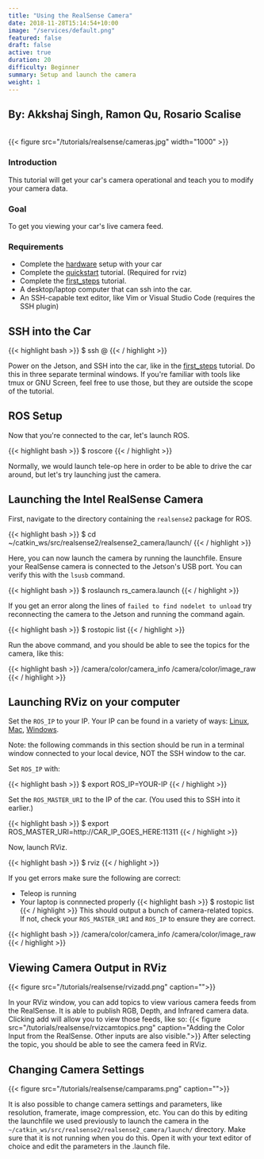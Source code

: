 ```yaml
---
title: "Using the RealSense Camera"
date: 2018-11-28T15:14:54+10:00
image: "/services/default.png"
featured: false
draft: false
active: true
duration: 20 
difficulty: Beginner 
summary: Setup and launch the camera
weight: 1
---
```


<h2> By: Akkshaj Singh, Ramon Qu, Rosario Scalise</h2>

<br>
{{< figure src="/tutorials/realsense/cameras.jpg" width="1000" >}}
<br>

### Introduction
This tutorial will get your car's camera operational and teach you to modify your camera data.

### Goal 
To get you viewing your car's live camera feed.

### Requirements
  - Complete the [hardware](/hardware/build_instructions) setup with your car
  - Complete the [quickstart](/tutorials/quickstart) tutorial. (Required for rviz)
  - Complete the [first_steps](/tutorials/first_steps/) tutorial.
  - A desktop/laptop computer that can ssh into the car.
  - An SSH-capable text editor, like Vim or Visual Studio Code (requires the SSH plugin)

## SSH into the Car
{{< highlight bash >}}
$ ssh <user>@<car ip> 
{{< / highlight >}}

Power on the Jetson, and SSH into the car, like in the [first_steps](/tutorials/first_steps/) tutorial. Do this in three separate terminal windows. If you're familiar with tools like tmux or GNU Screen, feel free to use those, but they are outside the scope of the tutorial.

## ROS Setup
Now that you're connected to the car, let's launch ROS.

{{< highlight bash >}}
$ roscore 
{{< / highlight >}}

Normally, we would launch tele-op here in order to be able to drive the car around, but let's try launching just the camera.

## Launching the Intel RealSense Camera
First, navigate to the directory containing the `realsense2` package for ROS.

{{< highlight bash >}}
$ cd ~/catkin_ws/src/realsense2/realsense2_camera/launch/
{{< / highlight >}}

Here, you can now launch the camera by running the launchfile. Ensure your RealSense camera is connected to the Jetson's USB port. You can verify this with the `lsusb` command.

{{< highlight bash >}}
$ roslaunch rs_camera.launch
{{< / highlight >}}

If you get an error along the lines of `failed to find nodelet to unload` try reconnecting the camera to the Jetson and running the command again.

{{< highlight bash >}}
$ rostopic list
{{< / highlight >}}

Run the above command, and you should be able to see the topics for the camera, like this:

{{< highlight bash >}}
/camera/color/camera_info
/camera/color/image_raw
{{< / highlight >}}

## Launching RViz on your computer
Set the `ROS_IP` to your IP. Your IP can be found in a variety of ways: [Linux](https://ubuntu.com/server/docs/network-configuration), [Mac](https://www.wikihow.com/Find-Your-IP-Address-on-a-Mac), [Windows](https://support.microsoft.com/en-us/help/4026518/windows-10-find-your-ip-address).

Note: the following commands in this section should be run in a terminal window connected to your local device, NOT the SSH window to the car.

Set `ROS_IP` with:

{{< highlight bash >}}
$ export ROS_IP=YOUR-IP
{{< / highlight >}}

Set the `ROS_MASTER_URI` to the IP of the car. (You used this to SSH into it earlier.)

{{< highlight bash >}}
$ export ROS_MASTER_URI=http://CAR_IP_GOES_HERE:11311
{{< / highlight >}}

Now, launch RViz.

{{< highlight bash >}}
$ rviz
{{< / highlight >}}

If you get errors make sure the following are correct:

- Teleop is running
- Your laptop is connnected properly
{{< highlight bash >}}
$ rostopic list
{{< / highlight >}}
This should output a bunch of camera-related topics. If not, check your `ROS_MASTER_URI` and `ROS_IP` to ensure they are correct.

{{< highlight bash >}}
/camera/color/camera_info
/camera/color/image_raw
{{< / highlight >}}


## Viewing Camera Output in RViz

{{< figure src="/tutorials/realsense/rvizadd.png" caption="">}}

In your RViz window, you can add topics to view various camera feeds from the RealSense. It is able to publish RGB, Depth, and Infrared camera data. Clicking add will allow you to view those feeds, like so:
{{< figure src="/tutorials/realsense/rvizcamtopics.png" caption="Adding the Color Input from the RealSense. Other inputs are also visible.">}}
After selecting the topic, you should be able to see the camera feed in RViz.

## Changing Camera Settings

{{< figure src="/tutorials/realsense/camparams.png" caption="">}}

It is also possible to change camera settings and parameters, like resolution, framerate, image compression, etc. You can do this by editing the launchfile we used previously to launch the camera in the `~/catkin_ws/src/realsense2/realsense2_camera/launch/` directory. Make sure that it is not running when you do this. Open it with your text editor of choice and edit the parameters in the .launch file.
